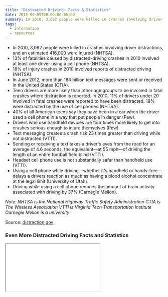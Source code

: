 ```yaml
---
title: "Distracted Driving: Facts & Statistics"
date: 2015-06-09T00:00:00-05:00
summary: In 2010, 3,092 people were killed in crashes involving driver distractions, and an estimated 416,000 were injured.
tags:
  - information
  - resources
---
```

* In 2010, 3,092 people were killed in crashes involving driver distractions, and an estimated 416,000 were injured (NHTSA).
* 13% of fatalities caused by distracted-driving crashes in 2010 involved at least one driver using a cell phone (NHTSA).
* 18% of injury crashes in 2010 involved reports of distracted driving (NHTSA).
* In June 2012, more than 184 billion text messages were sent or received in the United States (CTIA).
* Teen drivers are more likely than other age groups to be involved in fatal crashes where distraction is reported. In 2010, 11% of drivers under 20 involved in fatal crashes were reported to have been distracted. 19% were distracted by the use of cell phones (NHTSA).
* 40% of all American teens say they have been in a car when the driver used a cell phone in a way that put people in danger (Pew).
* Drivers who use handheld devices are four times more likely to get into crashes serious enough to injure themselves (Pew).
* Text messaging creates a crash risk 23 times greater than driving while not distracted (VTTI).
* Sending or receiving a text takes a driver's eyes from the road for an average of 4.6 seconds, the equivalent&mdash;at 55 mph&mdash;of driving the length of an entire football field blind (VTTI).
* Headset cell phone use is not substantially safer than handheld use (VTTI).
* Using a cell phone while driving&mdash;whether it's handheld or hands-free&mdash;delays a drivers reaction as much as having a blood alcohol concentrate at the legal limit (University of Utah).
* Driving while using a cell phone reduces the amount of brain activity associated with driving by 37% (Carnegie Mellon).

*Note:*
*NHTSA is the National Highway Traffic Safety Administration*
*CTIA is The Wireless Association*
*VTTI is Virginia Tech Transportation Institute*
*Carnegie Mellon is a university*

Source: [distraction.gov](http://www.distraction.gov/)

### Even More Distracted Driving Facts and Statistics
<div class="pdf-container">
  <iframe src="/static/img/pdf/distracted_driving_facts_and_statistics.pdf"></iframe>
</div>
